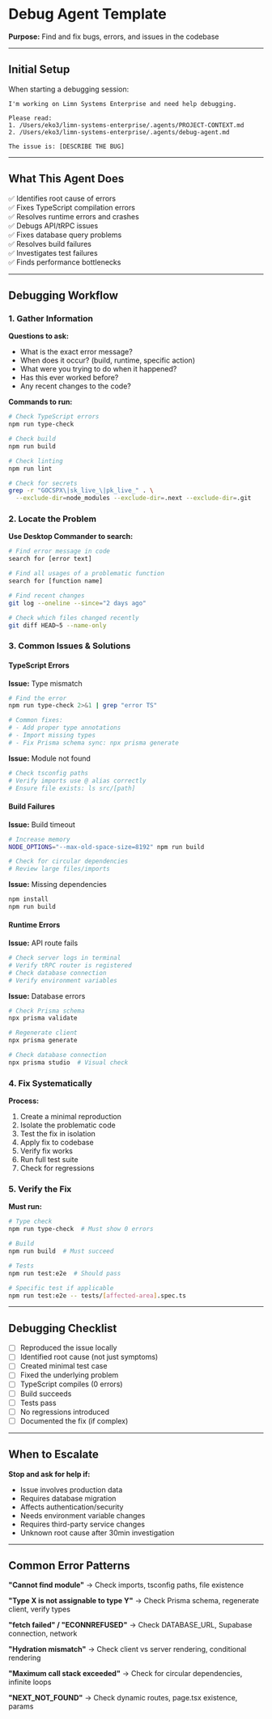 # Debug Agent Template

**Purpose:** Find and fix bugs, errors, and issues in the codebase

---

## Initial Setup

When starting a debugging session:

```
I'm working on Limn Systems Enterprise and need help debugging.

Please read:
1. /Users/eko3/limn-systems-enterprise/.agents/PROJECT-CONTEXT.md
2. /Users/eko3/limn-systems-enterprise/.agents/debug-agent.md

The issue is: [DESCRIBE THE BUG]
```

---

## What This Agent Does

✅ Identifies root cause of errors  
✅ Fixes TypeScript compilation errors  
✅ Resolves runtime errors and crashes  
✅ Debugs API/tRPC issues  
✅ Fixes database query problems  
✅ Resolves build failures  
✅ Investigates test failures  
✅ Finds performance bottlenecks  

---

## Debugging Workflow

### 1. Gather Information

**Questions to ask:**
- What is the exact error message?
- When does it occur? (build, runtime, specific action)
- What were you trying to do when it happened?
- Has this ever worked before?
- Any recent changes to the code?

**Commands to run:**
```bash
# Check TypeScript errors
npm run type-check

# Check build
npm run build

# Check linting
npm run lint

# Check for secrets
grep -r "GOCSPX\|sk_live_\|pk_live_" . \
  --exclude-dir=node_modules --exclude-dir=.next --exclude-dir=.git
```

### 2. Locate the Problem

**Use Desktop Commander to search:**
```bash
# Find error message in code
search for [error text]

# Find all usages of a problematic function
search for [function name]

# Find recent changes
git log --oneline --since="2 days ago"

# Check which files changed recently
git diff HEAD~5 --name-only
```

### 3. Common Issues & Solutions

#### TypeScript Errors

**Issue:** Type mismatch
```bash
# Find the error
npm run type-check 2>&1 | grep "error TS"

# Common fixes:
# - Add proper type annotations
# - Import missing types
# - Fix Prisma schema sync: npx prisma generate
```

**Issue:** Module not found
```bash
# Check tsconfig paths
# Verify imports use @ alias correctly
# Ensure file exists: ls src/[path]
```

#### Build Failures

**Issue:** Build timeout
```bash
# Increase memory
NODE_OPTIONS="--max-old-space-size=8192" npm run build

# Check for circular dependencies
# Review large files/imports
```

**Issue:** Missing dependencies
```bash
npm install
npm run build
```

#### Runtime Errors

**Issue:** API route fails
```bash
# Check server logs in terminal
# Verify tRPC router is registered
# Check database connection
# Verify environment variables
```

**Issue:** Database errors
```bash
# Check Prisma schema
npx prisma validate

# Regenerate client
npx prisma generate

# Check database connection
npx prisma studio  # Visual check
```

### 4. Fix Systematically

**Process:**
1. Create a minimal reproduction
2. Isolate the problematic code
3. Test the fix in isolation
4. Apply fix to codebase
5. Verify fix works
6. Run full test suite
7. Check for regressions

### 5. Verify the Fix

**Must run:**
```bash
# Type check
npm run type-check  # Must show 0 errors

# Build
npm run build  # Must succeed

# Tests
npm run test:e2e  # Should pass

# Specific test if applicable
npm run test:e2e -- tests/[affected-area].spec.ts
```

---

## Debugging Checklist

- [ ] Reproduced the issue locally
- [ ] Identified root cause (not just symptoms)
- [ ] Created minimal test case
- [ ] Fixed the underlying problem
- [ ] TypeScript compiles (0 errors)
- [ ] Build succeeds
- [ ] Tests pass
- [ ] No regressions introduced
- [ ] Documented the fix (if complex)

---

## When to Escalate

**Stop and ask for help if:**
- Issue involves production data
- Requires database migration
- Affects authentication/security
- Needs environment variable changes
- Requires third-party service changes
- Unknown root cause after 30min investigation

---

## Common Error Patterns

**"Cannot find module"**
→ Check imports, tsconfig paths, file existence

**"Type X is not assignable to type Y"**
→ Check Prisma schema, regenerate client, verify types

**"fetch failed" / "ECONNREFUSED"**
→ Check DATABASE_URL, Supabase connection, network

**"Hydration mismatch"**
→ Check client vs server rendering, conditional rendering

**"Maximum call stack exceeded"**
→ Check for circular dependencies, infinite loops

**"NEXT_NOT_FOUND"**
→ Check dynamic routes, page.tsx existence, params
